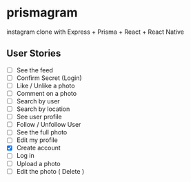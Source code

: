 # prismagram
instagram clone with Express + Prisma + React + React Native


## User Stories

- [ ] See the feed
- [ ] Confirm Secret (Login)
- [ ] Like / Unlike a photo
- [ ] Comment on a photo
- [ ] Search by user
- [ ] Search by location
- [ ] See user profile
- [ ] Follow / Unfollow User
- [ ] See the full photo
- [ ] Edit my profile
- [x] Create account
- [ ] Log in
- [ ] Upload a photo
- [ ] Edit the photo ( Delete )
